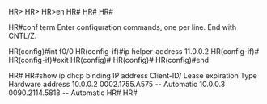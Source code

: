 HR>
HR>
HR>en
HR#
HR#
HR#

HR#conf term
Enter configuration commands, one per line.  End with CNTL/Z.

HR(config)#int f0/0
HR(config-if)#ip helper-address 11.0.0.2
HR(config-if)#
HR(config-if)#exit
HR(config)#
HR(config)#
HR(config)#end

HR#
HR#show ip dhcp binding
IP address       Client-ID/              Lease expiration        Type
                 Hardware address
10.0.0.2         0002.1755.A575           --                     Automatic
10.0.0.3         0090.2114.5818           --                     Automatic
HR#
HR#
